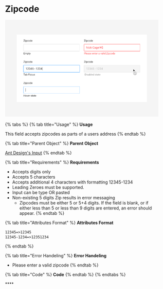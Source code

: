 # Zipcode

![](../../.gitbook/assets/zipcode.png)

{% tabs %}
{% tab title="Usage" %}
**Usage**

This field accepts zipcodes as parts of a users address
{% endtab %}

{% tab title="Parent Object" %}
**Parent Object**

[Ant Design's Input](https://ant.design/components/input/)
{% endtab %}

{% tab title="Requirements" %}
**Requirements**

* Accepts digits only
* Accepts 5 characters
* Accepts additional 4 characters with formatting 12345-1234
* Leading Zeroes must be supported.
* Input can be type OR pasted
* Non-existing 5 digits Zip results in error messaging
  * Zipcodes must be either 5 or 5+4 digits. If the field is blank, or if either less than 5 or less than 9 digits are entered, an error should appear.
{% endtab %}

{% tab title="Attributes Format" %}
**Attributes Format**

```text
12345=>12345
12345-1234=>12351234
```
{% endtab %}

{% tab title="Error Handeling" %}
**Error Handeling**

* Please enter a valid zipcode
{% endtab %}

{% tab title="Code" %}
**Code**
{% endtab %}
{% endtabs %}

\*\*\*\*

